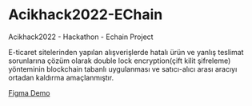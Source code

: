 # Acikhack2022-EChain

Acikhack2022 - Hackathon - Echain Project


E-ticaret sitelerinden yapılan alışverişlerde hatalı ürün ve yanlış teslimat sorunlarına çözüm olarak double lock encryption(çift kilit şifreleme) yönteminin blockchain tabanlı uygulanması ve satıcı-alıcı arası aracıyı ortadan kaldırma amaçlanmıştır.

[Figma Demo](https://www.figma.com/proto/Kx7FR6v71oetvuC4dkhB4m/tech-ecommerce-(Community)?node-id=2%3A16&scaling=scale-down&page-id=0%3A1&starting-point-node-id=2%3A16&hotspot-hints=0&hide-ui=1)
